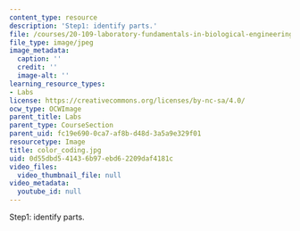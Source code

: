 ```yaml
---
content_type: resource
description: 'Step1: identify parts.'
file: /courses/20-109-laboratory-fundamentals-in-biological-engineering-fall-2007/0d55dbd541436b97ebd62209daf4181c_color_coding.jpg
file_type: image/jpeg
image_metadata:
  caption: ''
  credit: ''
  image-alt: ''
learning_resource_types:
- Labs
license: https://creativecommons.org/licenses/by-nc-sa/4.0/
ocw_type: OCWImage
parent_title: Labs
parent_type: CourseSection
parent_uid: fc19e690-0ca7-af8b-d48d-3a5a9e329f01
resourcetype: Image
title: color_coding.jpg
uid: 0d55dbd5-4143-6b97-ebd6-2209daf4181c
video_files:
  video_thumbnail_file: null
video_metadata:
  youtube_id: null
---
```

Step1: identify parts.